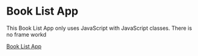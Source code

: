 # Book List App

This Book List App only uses JavaScript with JavaScript classes. There is no frame workd


[Book List App](https://i.imgur.com/I2NDzFG.png?1)